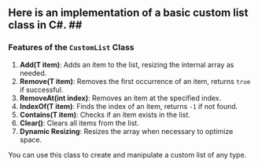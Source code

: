 ## Here is an implementation of a basic custom list class in C#. ## <br>

### Features of the `CustomList` Class <br>
1. **Add(T item)**: Adds an item to the list, resizing the internal array as needed. <br>
2. **Remove(T item)**: Removes the first occurrence of an item, returns `true` if successful. <br>
3. **RemoveAt(int index)**: Removes an item at the specified index. <br>
4. **IndexOf(T item)**: Finds the index of an item, returns `-1` if not found. <br>
5. **Contains(T item)**: Checks if an item exists in the list.<br>
6. **Clear()**: Clears all items from the list.<br>
7. **Dynamic Resizing**: Resizes the array when necessary to optimize space.<br>

You can use this class to create and manipulate a custom list of any type. <br>